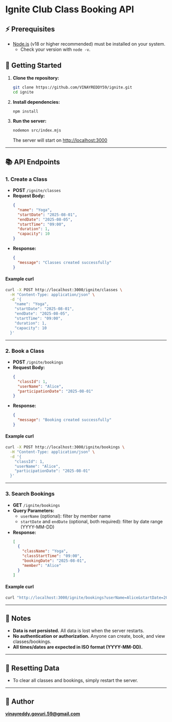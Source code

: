 # Ignite Club Class Booking API

## ⚡ Prerequisites

- [Node.js](https://nodejs.org/) (v18 or higher recommended) must be installed on your system.
  - Check your version with `node -v`.

## 🚀 Getting Started

1. **Clone the repository:**
   ```bash
   git clone https://github.com/VINAYREDDY59/ignite.git
   cd ignite
   ```
2. **Install dependencies:**
   ```bash
   npm install
   ```
3. **Run the server:**
   ```bash
   nodemon src/index.mjs
   ```
   The server will start on [http://localhost:3000](http://localhost:3000)

---

## 📚 API Endpoints

### 1. Create a Class

- **POST** `/ignite/classes`
- **Request Body:**
  ```json
  {
    "name": "Yoga",
    "startDate": "2025-08-01",
    "endDate": "2025-08-05",
    "startTime": "09:00",
    "duration": 1,
    "capacity": 10
  }
  ```
- **Response:**
  ```json
  {
    "message": "Classes created successfully"
  }
  ```

#### Example curl

```bash
curl -X POST http://localhost:3000/ignite/classes \
  -H "Content-Type: application/json" \
  -d '{
    "name": "Yoga",
    "startDate": "2025-08-01",
    "endDate": "2025-08-05",
    "startTime": "09:00",
    "duration": 1,
    "capacity": 10
  }'
```

---

### 2. Book a Class

- **POST** `/ignite/bookings`
- **Request Body:**
  ```json
  {
    "classId": 1,
    "userName": "Alice",
    "participationDate": "2025-08-01"
  }
  ```
- **Response:**
  ```json
  {
    "message": "Booking created successfully"
  }
  ```

#### Example curl

```bash
curl -X POST http://localhost:3000/ignite/bookings \
  -H "Content-Type: application/json" \
  -d '{
    "classId": 1,
    "userName": "Alice",
    "participationDate": "2025-08-01"
  }'
```

---

### 3. Search Bookings

- **GET** `/ignite/bookings`
- **Query Parameters:**
  - `userName` (optional): filter by member name
  - `startDate` and `endDate` (optional, both required): filter by date range (YYYY-MM-DD)
- **Response:**
  ```json
  [
    {
      "className": "Yoga",
      "classStartTime": "09:00",
      "bookingDate": "2025-08-01",
      "member": "Alice"
    }
  ]
  ```

#### Example curl

```bash
curl "http://localhost:3000/ignite/bookings?userName=Alice&startDate=2025-08-01&endDate=2025-08-05"
```

---

## 📝 Notes

- **Data is not persisted.** All data is lost when the server restarts.
- **No authentication or authorization.** Anyone can create, book, and view classes/bookings.
- **All times/dates are expected in ISO format (YYYY-MM-DD).**

---

## 🔄 Resetting Data

- To clear all classes and bookings, simply restart the server.

---

## 👤 Author

**vinayreddy.govuri.59@gmail.com**

